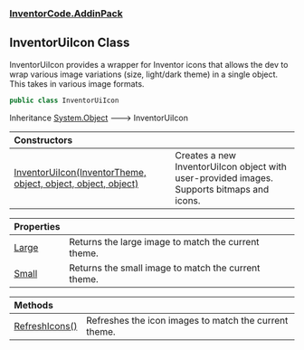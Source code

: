 ### [InventorCode.AddinPack](InventorCode.AddinPack.md 'InventorCode.AddinPack')

## InventorUiIcon Class

InventorUiIcon provides a wrapper for Inventor icons that allows the dev to  
wrap various image variations (size, light/dark theme) in a single object.  
This takes in various image formats.

```csharp
public class InventorUiIcon
```

Inheritance [System.Object](https://docs.microsoft.com/en-us/dotnet/api/System.Object 'System.Object') &#129106; InventorUiIcon

| Constructors | |
| :--- | :--- |
| [InventorUiIcon(InventorTheme, object, object, object, object)](InventorCode.AddinPack.InventorUiIcon.InventorUiIcon(InventorCode.AddinPack.InventorTheme,object,object,object,object).md 'InventorCode.AddinPack.InventorUiIcon.InventorUiIcon(InventorCode.AddinPack.InventorTheme, object, object, object, object)') | Creates a new InventorUiIcon object with user-provided images. Supports bitmaps and icons. |

| Properties | |
| :--- | :--- |
| [Large](InventorCode.AddinPack.InventorUiIcon.Large.md 'InventorCode.AddinPack.InventorUiIcon.Large') | Returns the large image to match the current theme. |
| [Small](InventorCode.AddinPack.InventorUiIcon.Small.md 'InventorCode.AddinPack.InventorUiIcon.Small') | Returns the small image to match the current theme. |

| Methods | |
| :--- | :--- |
| [RefreshIcons()](InventorCode.AddinPack.InventorUiIcon.RefreshIcons().md 'InventorCode.AddinPack.InventorUiIcon.RefreshIcons()') | Refreshes the icon images to match the current theme. |
